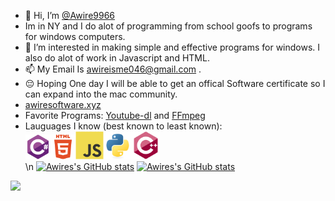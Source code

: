 - 👋 Hi, I’m [@Awire9966](https://github.com/Awire9966)
- Im in NY and I do alot of programming from school goofs to programs for windows computers.
- 👀 I’m interested in making simple and effective programs for windows. I also do alot of work in Javascript and HTML.
- 📫 My Email Is awireisme046@gmail.com .
- 😔 Hoping One day I will be able to get an offical Software certificate so I can expand into the mac community.
-  [awiresoftware.xyz](http://awiresoftware.xyz:100)
- Favorite Programs: [Youtube-dl](https://yt-dl.org/) and [FFmpeg](http://ffmpeg.org/)
- Lauguages I know (best known to least known):                                                                           
<img src="https://raw.githubusercontent.com/devicons/devicon/master/icons/csharp/csharp-original.svg" alt="csharp" width="40" height="40"/><img src="https://raw.githubusercontent.com/devicons/devicon/master/icons/html5/html5-plain-wordmark.svg" alt="html5" width="40" height="40"/><img src="https://raw.githubusercontent.com/devicons/devicon/master/icons/javascript/javascript-original.svg" alt="javascript" width="45" height="45"/><img src="https://raw.githubusercontent.com/devicons/devicon/master/icons/python/python-original.svg" alt="python" width="45" height="45"/><img src="https://raw.githubusercontent.com/devicons/devicon/master/icons/cplusplus/cplusplus-original.svg" alt="cplusplus" width="45" height="45"/>                              
\n
[![Awires's GitHub stats](https://github-readme-stats.vercel.app/api?username=Awire9966&theme=chartreuse-dark)]() [![Awires's GitHub stats](https://github-readme-stats.vercel.app/api/top-langs?username=Awire9966&count_private=true&hide=procfile&theme=chartreuse-dark&border_color=000000&cache_seconds=1800&layout=compact&langs_count=50&custom_title=Most%20Used%20Coding%20Languages)]()
<img src="https://discord.c99.nl/widget/theme-1/892170020673716274.png">

